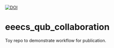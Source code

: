 

[![DOI](https://sandbox.zenodo.org/badge/498766493.svg)](https://sandbox.zenodo.org/badge/latestdoi/498766493)


# eeecs_qub_collaboration

Toy repo to demonstrate workflow for publication.
